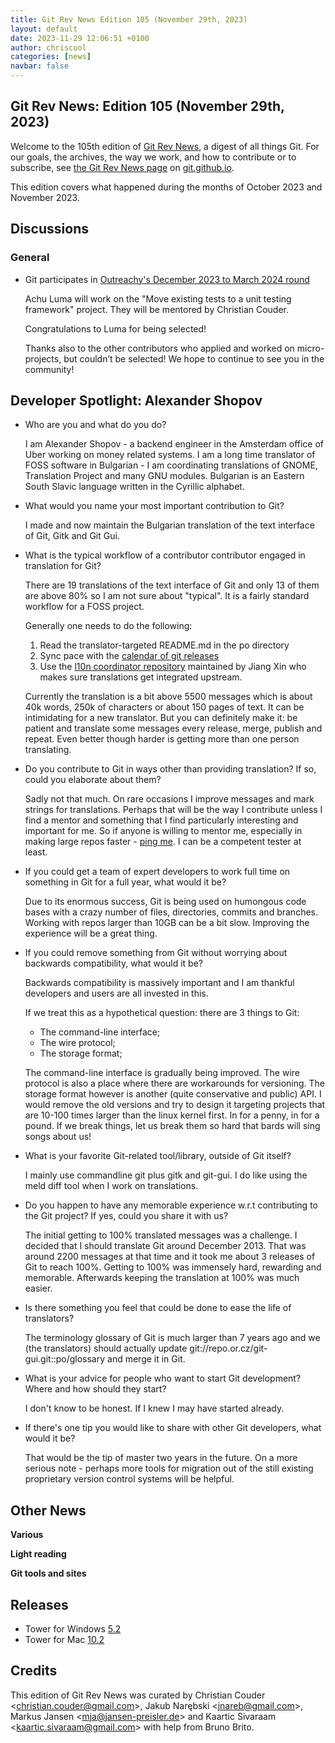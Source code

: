 ```yaml
---
title: Git Rev News Edition 105 (November 29th, 2023)
layout: default
date: 2023-11-29 12:06:51 +0100
author: chriscool
categories: [news]
navbar: false
---
```


## Git Rev News: Edition 105 (November 29th, 2023)

Welcome to the 105th edition of [Git Rev News](https://git.github.io/rev_news/rev_news/),
a digest of all things Git. For our goals, the archives, the way we work, and how to contribute or to
subscribe, see [the Git Rev News page](https://git.github.io/rev_news/rev_news/) on [git.github.io](http://git.github.io).

This edition covers what happened during the months of October 2023 and November 2023.

## Discussions

### General

- Git participates in [Outreachy's December 2023 to March 2024 round](https://www.outreachy.org/alums/2023-12/)

  Achu Luma will work on the "Move existing tests to a unit testing
  framework" project. They will be mentored by Christian Couder.

  Congratulations to Luma for being selected!

  Thanks also to the other contributors who applied and worked on
  micro-projects, but couldn’t be selected! We hope to continue to see
  you in the community!


<!---
### Reviews
-->

<!---
### Support
-->

## Developer Spotlight: Alexander Shopov

* Who are you and what do you do?

  I am Alexander Shopov - a backend engineer in the Amsterdam office of
  Uber working on money related systems. I am a long time translator of
  FOSS software in Bulgarian - I am coordinating translations of GNOME,
  Translation Project and many GNU modules. Bulgarian is an Eastern
  South Slavic language written in the Cyrillic alphabet.

* What would you name your most important contribution to Git?

  I made and now maintain the Bulgarian translation of the text
  interface of Git, Gitk and Git Gui.

* What is the typical workflow of a contributor contributor engaged
  in translation for Git?

  There are 19 translations of the text interface of Git and only 13 of
  them are above 80% so I am not sure about "typical". It is a fairly
  standard workflow for a FOSS project.

  Generally one needs to do the following:

  1. Read the translator-targeted README.md in the po directory
  2. Sync pace with the [calendar of git releases](https://tinyurl.com/gitcal)
  3. Use the [l10n coordinator repository](https://github.com/git-l10n/git-po)
     maintained by Jiang Xin who makes sure translations get integrated upstream.

  Currently the translation is a bit above 5500 messages which is about
  40k words, 250k of characters or about 150 pages of text. It can be
  intimidating for a new translator. But you can definitely make it: be
  patient and translate some messages every release, merge, publish and
  repeat. Even better though harder is getting more than one person
  translating.

* Do you contribute to Git in ways other than providing translation?
  If so, could you elaborate about them?

  Sadly not that much. On rare occasions I improve messages and mark
  strings for translations. Perhaps that will be the way I contribute
  unless I find a mentor and something that I find particularly
  interesting and important for me. So if anyone is willing to mentor
  me, especially in making large repos faster - [ping me](mailto:ash@kambanaria.org).
  I can be a competent tester at least.

* If you could get a team of expert developers to work full time on
  something in Git for a full year, what would it be?

  Due to its enormous success, Git is being used on humongous code bases
  with a crazy number of files, directories, commits and branches.
  Working with repos larger than 10GB can be a bit slow. Improving the
  experience will be a great thing.

* If you could remove something from Git without worrying about
  backwards compatibility, what would it be?

  Backwards compatibility is massively important and I am thankful
  developers and users are all invested in this.

  If we treat this as a hypothetical question: there are 3 things to Git:
  - The command-line interface;
  - The wire protocol;
  - The storage format;

  The command-line interface is gradually being improved. The wire
  protocol is also a place where there are workarounds for versioning.
  The storage format however is another (quite conservative and public)
  API. I would remove the old versions and try to design it targeting
  projects that are 10-100 times larger than the linux kernel first. In
  for a penny, in for a pound. If we break things, let us break them so
  hard that bards will sing songs about us!

* What is your favorite Git-related tool/library, outside of Git itself?

  I mainly use commandline git plus gitk and git-gui. I do like using
  the meld diff tool when I work on translations.

* Do you happen to have any memorable experience w.r.t contributing
  to the Git project? If yes, could you share it with us?

  The initial getting to 100% translated messages was a challenge. I
  decided that I should translate Git around December 2013. That was
  around 2200 messages at that time and it took me about 3 releases of
  Git to reach 100%. Getting to 100% was immensely hard, rewarding and
  memorable. Afterwards keeping the translation at 100% was much easier.

* Is there something you feel that could be done to ease the life of
  translators?

  The terminology glossary of Git is much larger than 7 years ago and we
  (the translators) should actually update git://repo.or.cz/git-gui.git::po/glossary
  and merge it in Git.

* What is your advice for people who want to start Git development?
  Where and how should they start?

  I don't know to be honest. If I knew I may have started already.

* If there's one tip you would like to share with other Git
  developers, what would it be?

  That would be the tip of master two years in the future. On a more
  serious note - perhaps more tools for migration out of the still
  existing proprietary version control systems will be helpful.


## Other News

__Various__


__Light reading__

<!---
__Easy watching__
-->

__Git tools and sites__


## Releases
+ Tower for Windows [5.2](https://www.git-tower.com/blog/tower-windows-52/)
+ Tower for Mac [10.2](https://www.git-tower.com/blog/tower-mac-102/)

## Credits

This edition of Git Rev News was curated by
Christian Couder &lt;<christian.couder@gmail.com>&gt;,
Jakub Narębski &lt;<jnareb@gmail.com>&gt;,
Markus Jansen &lt;<mja@jansen-preisler.de>&gt; and
Kaartic Sivaraam &lt;<kaartic.sivaraam@gmail.com>&gt;
with help from Bruno Brito.

